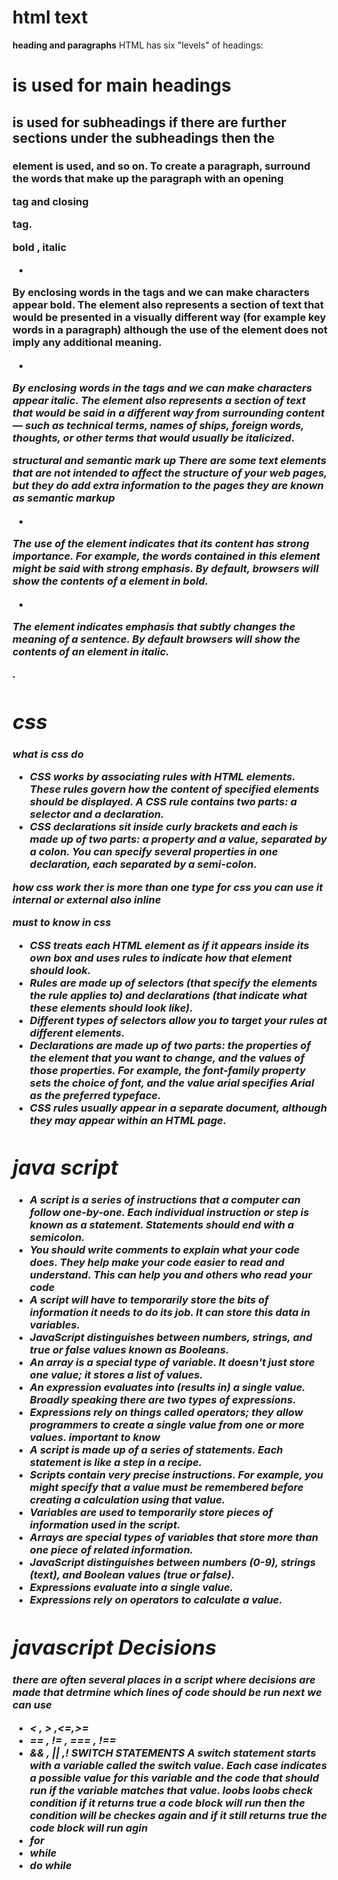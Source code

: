 # html text 
**heading and paragraphs**
HTML has six "levels" of headings:
<h1> is used for main headings
<h2> is used for subheadings if there are further sections under the subheadings then the
<h3> element is used, and so on.
To create a paragraph, surround the words that make up the paragraph with an opening
  <p> tag and closing </p> tag.

**bold , italic**
- <b>
By enclosing words in the tags <b> and </b> we can make characters appear bold. The <b> element also represents a section of text that would be presented in a visually different way (for example key words in a paragraph) although the use of the <b> element does not imply any additional meaning.

- <i>
By enclosing words in the tags <i> and </i> we can make characters appear italic. The <i> element also represents a section of text that would be said in a different way from surrounding content — such as technical terms, names of ships, foreign words, thoughts, or other terms that would usually be italicized.

**structural and semantic mark up**
There are some text elements that are not intended to affect the structure of your web pages, but they do add extra information to the pages
they are known as semantic markup
- <strong>
The use of the <strong>element indicates that its content has strong importance. For example, the words contained in this element might be said with strong emphasis. By default, browsers will show the contents of a <strong> element in bold.
  
- <em>
The <em> element indicates emphasis that subtly changes the meaning of a sentence. By default browsers will show the contents of an <em> element in italic.

. 

# css
**what is css do**
- CSS works by associating rules with HTML elements. These rules govern
how the content of specified elements should be displayed. A CSS rule
contains two parts: a selector and a declaration.
- CSS declarations sit inside curly brackets and each is made up of two
parts: a property and a value, separated by a colon. You can specify
several properties in one declaration, each separated by a semi-colon.

**how css work**
ther is more than one type for css you can use it internal or external  also inline 

**must to know in css**
-  CSS treats each HTML element as if it appears inside its own box and uses rules to indicate how that element should look.
- Rules are made up of selectors (that specify the elements the rule applies to) and declarations (that indicate what these elements should look like).
- Different types of selectors allow you to target your rules at different elements.
-  Declarations are made up of two parts: the properties of the element that you want to change, and the values of those properties. For example, the font-family
property sets the choice of font, and the value arial specifies Arial as the preferred typeface.
- CSS rules usually appear in a separate document,
although they may appear within an HTML page.

# java script
- A script is a series of instructions that a computer can follow one-by-one.
Each individual instruction or step is known as a statement. Statements should end with a semicolon.
- You should write comments to explain what your code does.
They help make your code easier to read and understand.
This can help you and others who read your code
- A script will have to temporarily store the bits of information it needs to do its job. It can store this data in variables. 
- JavaScript distinguishes between numbers, strings, and true or false values known as Booleans. 
- An array is a special type of variable. It doesn't just store one value; it stores a list of values. 
- An expression evaluates into (results in) a single value. Broadly speaking there are two types of expressions. 
- Expressions rely on things called operators; they allow programmers to create a single value from one or more values. 
**important to know**
- A script is made up of a series of statements. Each statement is like a step in a recipe. 
- Scripts contain very precise instructions. For example,
you might specify that a value must be remembered before creating a calculation using that value.
- Variables are used to temporarily store pieces of information used in the script.
- Arrays are special types of variables that store more than one piece of related information.
- JavaScript distinguishes between numbers (0-9), strings (text), and Boolean values (true or false).
- Expressions evaluate into a single value.
- Expressions rely on operators to calculate a value. 
# javascript Decisions 
there are often several places in a script where decisions are made that detrmine which lines of code should be run next 
we can use 
- < , > ,<=,>=
- == , != , === , !==
- && , || ,!
**SWITCH STATEMENTS**
A switch statement starts with a variable called the switch value. Each case indicates a possible value for this variable and the code that should run if the variable matches that value.
**loobs**
loobs check condition if it returns true a code block will run then the condition will be checkes again and if it still returns true the code block will run agin 
- for
- while 
- do while














